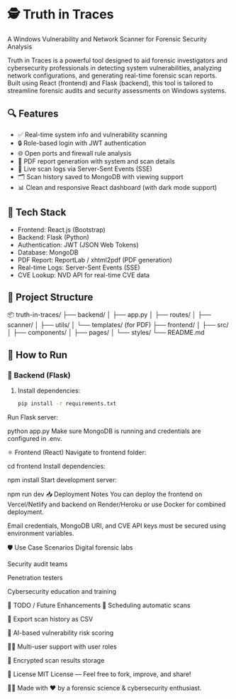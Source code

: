 # 🕵️ Truth in Traces  

A Windows Vulnerability and Network Scanner for Forensic Security Analysis

Truth in Traces is a powerful tool designed to aid forensic investigators and cybersecurity professionals in detecting system vulnerabilities, analyzing network configurations, and generating real-time forensic scan reports. Built using React (frontend) and Flask (backend), this tool is tailored to streamline forensic audits and security assessments on Windows systems.


## 🔍 Features

- ✅ Real-time system info and vulnerability scanning
- 🔒 Role-based login with JWT authentication
- 🌐 Open ports and firewall rule analysis
- 📄 PDF report generation with system and scan details
- 💬 Live scan logs via Server-Sent Events (SSE)
- 🗂️ Scan history saved to MongoDB with viewing support
- 📊 Clean and responsive React dashboard (with dark mode support)


## 🚀 Tech Stack

- Frontend: React.js (Bootstrap)
- Backend: Flask (Python)
- Authentication: JWT (JSON Web Tokens)
- Database: MongoDB
- PDF Report: ReportLab / xhtml2pdf (PDF generation)
- Real-time Logs: Server-Sent Events (SSE)
- CVE Lookup: NVD API for real-time CVE data


## 📁 Project Structure 

📦 truth-in-traces/
├── backend/
│ ├── app.py
│ ├── routes/
│ ├── scanner/
│ ├── utils/
│ └── templates/ (for PDF)
├── frontend/
│ ├── src/
│ ├── components/
│ ├── pages/
│ └── styles/
└── README.md



## 📌 How to Run

### 🐍 Backend (Flask)

1. Install dependencies:
   ```bash
   pip install -r requirements.txt
Run Flask server:

python app.py
Make sure MongoDB is running and credentials are configured in .env.

⚛️ Frontend (React)
Navigate to frontend folder:

cd frontend
Install dependencies:

npm install
Start development server:

npm run dev
📥 Deployment Notes
You can deploy the frontend on Vercel/Netlify and backend on Render/Heroku or use Docker for combined deployment.

Email credentials, MongoDB URI, and CVE API keys must be secured using environment variables.

🛡️ Use Case Scenarios
Digital forensic labs

Security audit teams

Penetration testers

Cybersecurity education and training

📌 TODO / Future Enhancements
🔁 Scheduling automatic scans

📂 Export scan history as CSV

🧠 AI-based vulnerability risk scoring

🧑‍💼 Multi-user support with user roles

🔐 Encrypted scan results storage

📃 License
MIT License — Feel free to fork, improve, and share!

🙋‍♀️ Made with ❤️ by a forensic science & cybersecurity enthusiast.

